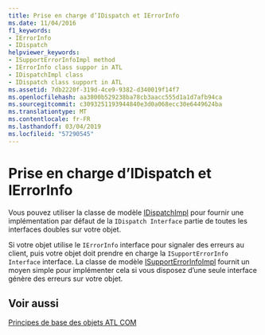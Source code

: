 ```yaml
---
title: Prise en charge d’IDispatch et IErrorInfo
ms.date: 11/04/2016
f1_keywords:
- IErrorInfo
- IDispatch
helpviewer_keywords:
- ISupportErrorInfoImpl method
- IErrorInfo class suppor in ATL
- IDispatchImpl class
- IDispatch class support in ATL
ms.assetid: 7db2220f-319d-4ce9-9382-d340019f14f7
ms.openlocfilehash: aa3800b529238ba78cb3aacc555d1a1d7afb94ca
ms.sourcegitcommit: c3093251193944840e3d0a068ecc30e6449624ba
ms.translationtype: MT
ms.contentlocale: fr-FR
ms.lasthandoff: 03/04/2019
ms.locfileid: "57290545"
---
```

# <a name="supporting-idispatch-and-ierrorinfo"></a>Prise en charge d’IDispatch et IErrorInfo

Vous pouvez utiliser la classe de modèle [IDispatchImpl](../atl/reference/idispatchimpl-class.md) pour fournir une implémentation par défaut de la `IDispatch Interface` partie de toutes les interfaces doubles sur votre objet.

Si votre objet utilise le `IErrorInfo` interface pour signaler des erreurs au client, puis votre objet doit prendre en charge la `ISupportErrorInfo Interface` interface. La classe de modèle [ISupportErrorInfoImpl](../atl/reference/isupporterrorinfoimpl-class.md) fournit un moyen simple pour implémenter cela si vous disposez d’une seule interface génère des erreurs sur votre objet.

## <a name="see-also"></a>Voir aussi

[Principes de base des objets ATL COM](../atl/fundamentals-of-atl-com-objects.md)
